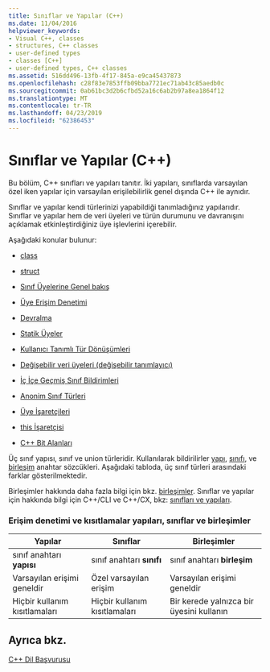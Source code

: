```yaml
---
title: Sınıflar ve Yapılar (C++)
ms.date: 11/04/2016
helpviewer_keywords:
- Visual C++, classes
- structures, C++ classes
- user-defined types
- classes [C++]
- user-defined types, C++ classes
ms.assetid: 516dd496-13fb-4f17-845a-e9ca45437873
ms.openlocfilehash: c28f83e7853ffb09bba7721ec71ab43c85aedb0c
ms.sourcegitcommit: 0ab61bc3d2b6cfbd52a16c6ab2b97a8ea1864f12
ms.translationtype: MT
ms.contentlocale: tr-TR
ms.lasthandoff: 04/23/2019
ms.locfileid: "62386453"
---
```

# <a name="classes-and-structs-c"></a>Sınıflar ve Yapılar (C++)

Bu bölüm, C++ sınıfları ve yapıları tanıtır. İki yapıları, sınıflarda varsayılan özel iken yapılar için varsayılan erişilebilirlik genel dışında C++ ile aynıdır.

Sınıflar ve yapılar kendi türlerinizi yapabildiği tanımladığınız yapılarıdır. Sınıflar ve yapılar hem de veri üyeleri ve türün durumunu ve davranışını açıklamak etkinleştirdiğiniz üye işlevlerini içerebilir.

Aşağıdaki konular bulunur:

- [class](../cpp/class-cpp.md)

- [struct](../cpp/struct-cpp.md)

- [Sınıf Üyelerine Genel bakış](../cpp/class-member-overview.md)

- [Üye Erişim Denetimi](../cpp/member-access-control-cpp.md)

- [Devralma](../cpp/inheritance-cpp.md)

- [Statik Üyeler](../cpp/static-members-cpp.md)

- [Kullanıcı Tanımlı Tür Dönüşümleri](../cpp/user-defined-type-conversions-cpp.md)

- [Değişebilir veri üyeleri (değişebilir tanımlayıcı)](../cpp/mutable-data-members-cpp.md)

- [İç İçe Geçmiş Sınıf Bildirimleri](../cpp/nested-class-declarations.md)

- [Anonim Sınıf Türleri](../cpp/anonymous-class-types.md)

- [Üye İşaretçileri](../cpp/pointers-to-members.md)

- [this İşaretçisi](../cpp/this-pointer.md)

- [C++ Bit Alanları](../cpp/cpp-bit-fields.md)

Üç sınıf yapısı, sınıf ve union türleridir. Kullanılarak bildirilirler [yapı](../cpp/struct-cpp.md), [sınıfı](../cpp/class-cpp.md), ve [birleşim](../cpp/unions.md) anahtar sözcükleri. Aşağıdaki tabloda, üç sınıf türleri arasındaki farklar gösterilmektedir.

Birleşimler hakkında daha fazla bilgi için bkz. [birleşimler](../cpp/unions.md). Sınıflar ve yapılar için hakkında bilgi için C++/CLI ve C++/CX, bkz: [sınıfları ve yapıları](../extensions/classes-and-structs-cpp-component-extensions.md).

### <a name="access-control-and-constraints-of-structures-classes-and-unions"></a>Erişim denetimi ve kısıtlamalar yapıları, sınıflar ve birleşimler

|Yapılar|Sınıflar|Birleşimler|
|----------------|-------------|------------|
|sınıf anahtarı **yapısı**|sınıf anahtarı **sınıfı**|sınıf anahtarı **birleşim**|
|Varsayılan erişimi geneldir|Özel varsayılan erişim|Varsayılan erişimi geneldir|
|Hiçbir kullanım kısıtlamaları|Hiçbir kullanım kısıtlamaları|Bir kerede yalnızca bir üyesini kullanın|

## <a name="see-also"></a>Ayrıca bkz.

[C++ Dil Başvurusu](../cpp/cpp-language-reference.md)